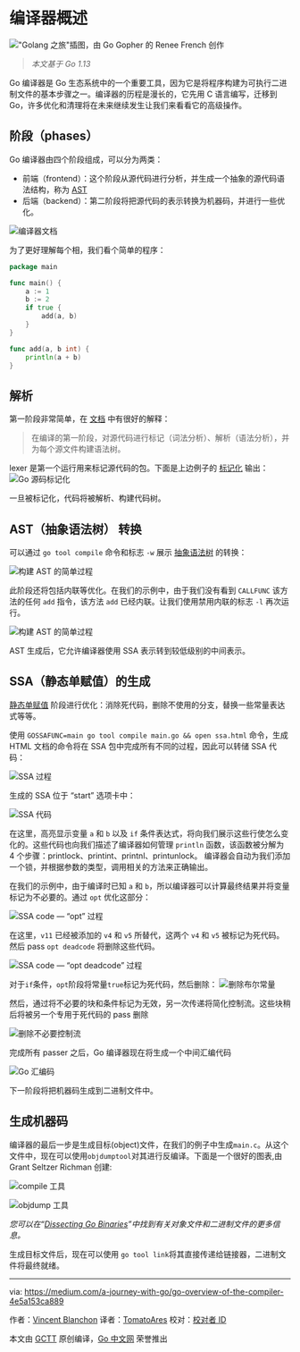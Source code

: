 # 编译器概述

!["Golang 之旅"插图，由 Go Gopher 的 Renee French 创作](https://github.com/studygolang/gctt-images2/blob/master/go-overview-of-compile/go-compiler.png)

> *本文基于 Go 1.13*

Go 编译器是 Go 生态系统中的一个重要工具，因为它是将程序构建为可执行二进制文件的基本步骤之一。编译器的历程是漫长的，它先用 C 语言编写，迁移到 Go，许多优化和清理将在未来继续发生让我们来看看它的高级操作。

## 阶段（phases）

Go 编译器由四个阶段组成，可以分为两类：

* 前端（frontend）：这个阶段从源代码进行分析，并生成一个抽象的源代码语法结构，称为 [AST](https://en.wikipedia.org/wiki/Abstract_syntax_tree)
* 后端（backend）：第二阶段将把源代码的表示转换为机器码，并进行一些优化。

![[编译器文档](https://github.com/golang/go/blob/release-branch.go1.13/src/cmd/compile/README.md)](https://github.com/studygolang/gctt-images2/blob/master/go-overview-of-compile/layer.png)

为了更好理解每个相，我们看个简单的程序：

```go
package main

func main() {
    a := 1
    b := 2
    if true {
        add(a, b)
    }
}

func add(a, b int) {
    println(a + b)
}
```

## 解析

第一阶段非常简单，在 [文档](https://github.com/golang/go/blob/release-branch.go1.13/src/cmd/compile/README.md) 中有很好的解释：
> 在编译的第一阶段，对源代码进行标记（词法分析）、解析（语法分析），并为每个源文件构建语法树。

lexer 是第一个运行用来标记源代码的包。下面是上边例子的 [标记化](https://gist.github.com/blanchonvincent/1f1cb850a436ffbb81df14eb586f52df) 输出：
![Go 源码标记化](https://github.com/studygolang/gctt-images2/blob/master/go-overview-of-compile/Go%20source%20code%20tokenized.png)

一旦被标记化，代码将被解析、构建代码树。

## AST（抽象语法树） 转换

可以通过 `go tool compile` 命令和标志 `-w` 展示 [抽象语法树](https://en.wikipedia.org/wiki/Abstract_syntax_tree) 的转换：

![构建 AST 的简单过程](https://github.com/studygolang/gctt-images2/blob/master/go-overview-of-compile/sample%20of%20the%20generated%20AST.png)

此阶段还将包括内联等优化。在我们的示例中，由于我们没有看到 `CALLFUNC` 该方法的任何 `add` 指令，该方法 `add` 已经内联。让我们使用禁用内联的标志 `-l` 再次运行。

![构建 AST 的简单过程](https://github.com/studygolang/gctt-images2/blob/master/go-overview-of-compile/sample%20of%20the%20generated%20AST%202.png)

AST 生成后，它允许编译器使用 SSA 表示转到较低级别的中间表示。

## SSA（静态单赋值）的生成

[静态单赋值](https://en.wikipedia.org/wiki/Static_single_assignment_form) 阶段进行优化：消除死代码，删除不使用的分支，替换一些常量表达式等等。

<!-- TODO 翻译有些别扭，先将pass翻译为过程 -->
使用 `GOSSAFUNC=main go tool compile main.go && open ssa.html` 命令，生成 HTML 文档的命令将在 SSA 包中完成所有不同的过程，因此可以转储 SSA 代码：

![SSA 过程](https://github.com/studygolang/gctt-images2/blob/master/go-overview-of-compile/SSA%20code.png)

生成的 SSA 位于 “start” 选项卡中：

![SSA 代码](https://github.com/studygolang/gctt-images2/blob/master/go-overview-of-compile/SSA%20code.png)

在这里，高亮显示变量 `a` 和 `b` 以及 `if` 条件表达式，将向我们展示这些行使怎么变化的。这些代码也向我们描述了编译器如何管理 `println` 函数，该函数被分解为 4 个步骤：printlock、printint、printnl、printunlock。
编译器会自动为我们添加一个锁，并根据参数的类型，调用相关的方法来正确输出。

在我们的示例中，由于编译时已知 `a` 和 `b`，所以编译器可以计算最终结果并将变量标记为不必要的。通过 `opt` 优化这部分：
<!-- TODO -->
![SSA code — “opt” 过程](https://github.com/studygolang/gctt-images2/blob/master/go-overview-of-compile/SSA%20code%20%E2%80%94%20%E2%80%9Copt%E2%80%9D%20pass.png)

在这里，`v11` 已经被添加的 `v4` 和 `v5` 所替代，这两个 `v4` 和 `v5` 被标记为死代码。然后 pass `opt deadcode` 将删除这些代码。

![SSA code — “opt deadcode” 过程](https://github.com/studygolang/gctt-images2/blob/master/go-overview-of-compile/SSA%20code%20%E2%80%94%20%E2%80%9Copt%20deadcode%E2%80%9D%20pass.png)

对于`if`条件，`opt`阶段将常量`true`标记为死代码，然后删除：
![删除布尔常量](https://github.com/studygolang/gctt-images2/blob/master/go-overview-of-compile/constant%20boolean%20is%20removed.png)

<!-- TODO -->
然后，通过将不必要的块和条件标记为无效，另一次传递将简化控制流。这些块稍后将被另一个专用于死代码的 pass 删除

![删除不必要控制流](https://github.com/studygolang/gctt-images2/blob/master/go-overview-of-compile/unnecessary%20control%20flow%20is%20removed.png)

完成所有 passer 之后，Go 编译器现在将生成一个中间汇编代码

![Go 汇编码](https://github.com/studygolang/gctt-images2/blob/master/go-overview-of-compile/Go%20asm%20code.png)

下一阶段将把机器码生成到二进制文件中。

## 生成机器码

编译器的最后一步是生成目标(object)文件，在我们的例子中生成`main.c`。从这个文件中，现在可以使用`objdumptool`对其进行反编译。下面是一个很好的图表,由 Grant Seltzer Richman 创建:

![compile 工具](https://github.com/studygolang/gctt-images2/blob/master/go-overview-of-compile/go%20tool%20compile.png)

![objdump 工具](https://github.com/studygolang/gctt-images2/blob/master/go-overview-of-compile/go%20tool%20objdump.png)

*您可以在“[Dissecting Go Binaries](https://www.grant.pizza/dissecting-go-binaries/)”中找到有关对象文件和二进制文件的更多信息。*

生成目标文件后，现在可以使用 `go tool link`将其直接传递给链接器，二进制文件将最终就绪。

---

via: <https://medium.com/a-journey-with-go/go-overview-of-the-compiler-4e5a153ca889>

作者：[Vincent Blanchon](https://medium.com/@blanchon.vincent)
译者：[TomatoAres](https://github.com/TomatoAres)
校对：[校对者 ID](https://github.com/校对者ID)

本文由 [GCTT](https://github.com/studygolang/GCTT) 原创编译，[Go 中文网](https://studygolang.com/) 荣誉推出
